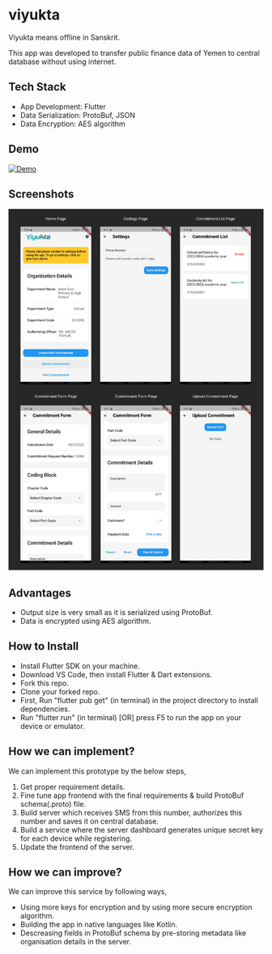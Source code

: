 # viyukta

Viyukta means offline in Sanskrit.

This app was developed to transfer public finance data of Yemen to central database without using internet.

## Tech Stack

- App Development: Flutter
- Data Serialization: ProtoBuf, JSON
- Data Encryption: AES algorithm

## Demo

[![Demo](https://img.youtube.com/vi/HybwjlJrkDM/0.jpg)](https://www.youtube.com/watch?v=HybwjlJrkDM)

## Screenshots

![Viyukta App Screenshots](/assets/images/screenshots/viyukta-app-screeenshots.png)

## Advantages

- Output size is very small as it is serialized using ProtoBuf.
- Data is encrypted using AES algorithm.

## How to Install

- Install Flutter SDK on your machine.
- Download VS Code, then install Flutter & Dart extensions.
- Fork this repo.
- Clone your forked repo.
- First, Run "flutter pub get" (in terminal) in the project directory to install dependencies.
- Run "flutter run" (in terminal) [OR] press F5 to run the app on your device or emulator.

## How we can implement?

We can implement this prototype by the below steps,

1. Get proper requirement details.
2. Fine tune app frontend with the final requirements & build ProtoBuf schema(.proto) file.
3. Build server which receives SMS from this number, authorizes this number and saves it on central database.
4. Build a service where the server dashboard generates unique secret key for each device while registering.
5. Update the frontend of the server.

## How we can improve?

We can improve this service by following ways,

- Using more keys for encryption and by using more secure encryption algorithm.
- Building the app in native languages like Kotlin.
- Descreasing fields in ProtoBuf schema by pre-storing metadata like organisation details in the server.
